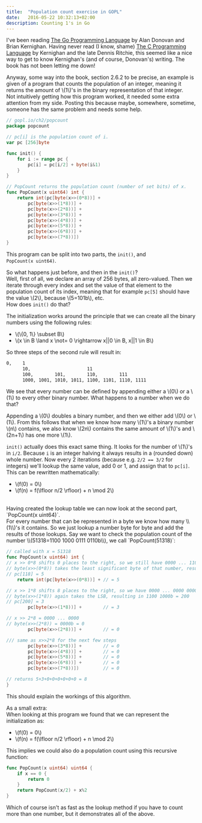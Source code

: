 ```yaml
---
title:  "Population count exercise in GOPL"
date:   2016-05-22 10:32:13+02:00
description: Counting 1's in Go
---
```


<script src='https://cdn.mathjax.org/mathjax/latest/MathJax.js?config=TeX-AMS-MML_HTMLorMML'></script>

I've been reading [The Go Programming Language][1] by Alan Donovan and Brian Kernighan. Having never read (I know, shame) [The C Programming Language][2] by Kernighan and the late Dennis Ritchie, this seemed like a nice way to get to know Kernighan's (and of course, Donovan's) writing. The book has not been letting me down!

Anyway, some way into the book, section 2.6.2 to be precise, an example is given of a program that counts the population of an integer, meaning it returns the amount of \\(1\\)'s in the binary representation of that integer. <br>
Not intuitively getting how this program worked, it needed some extra attention from my side. Posting this because maybe, somewhere, sometime, someone has the same problem and needs some help.

```go
// gopl.io/ch2/popcount
package popcount

// pc[i] is the population count of i.
var pc [256]byte

func init() {
	for i := range pc {
		pc[i] = pc[i/2] + byte(i&1)
	}
}

// PopCount returns the population count (number of set bits) of x.
func PopCount(x uint64) int {
	return int(pc[byte(x>>(0*8))] +
		pc[byte(x>>(1*8))] +
		pc[byte(x>>(2*8))] +
		pc[byte(x>>(3*8))] +
		pc[byte(x>>(4*8))] +
		pc[byte(x>>(5*8))] +
		pc[byte(x>>(6*8))] +
		pc[byte(x>>(7*8))])
}
```
This program can be split into two parts, the `init()`, and <br> `PopCount(x uint64)`.

So what happens just before, and then in the `init()`? <br>
Well, first of all, we declare an array of 256 bytes, all zero-valued.
Then we iterate through every index and set the value of that element to the population count of its index, meaning that for example `pc[5]` should have the value \\(2\\), because \\(5=101b\\), etc. <br>
How does `init()` do that?

The initialization works around the principle that we can create all the binary numbers using the following rules:

* \\(\\{0, 1\\} \subset B\\)
* \\(x \in B \land x \not= 0 \rightarrow x\|\|0 \in B, x\|\|1 \in B\\)

So three steps of the second rule will result in:

```html
0,    1
      10,                     11
      100,        101,        110,        111
      1000, 1001, 1010, 1011, 1100, 1101, 1110, 1111
```

We see that every number can be defined by appending either a \\(0\\) or a \\(1\\) to
every other binary number. What happens to a number when we do that?

Appending a \\(0\\) doubles
a binary number, and then we either add \\(0\\) or \\(1\\).
From this follows that when we know how many \\(1\\)'s a binary number \\(n\\) contains, we also know \\(2n\\) contains the same amount of \\(1\\)'s and \\(2n+1\\) has one more \\(1\\).

`init()` actually does this exact same thing. It looks for the number of \\(1\\)'s in `i/2`. Because `i` is an integer halving it always results in a (rounded down) whole number.
Now every 2 iterations (because e.g. `2/2 == 3/2` for integers) we'll lookup the same value, add 0 or 1, and assign that to `pc[i]`.
This can be rewritten mathematically:

* \\(f(0) = 0\\)
* \\(f(n) = f(\lfloor n/2 \rfloor) + n \mod 2\\)


<br>
Having created the lookup table we can now look at the second part, `PopCount(x uint64)`. <br>
For every number that can be represented in a byte we know how many \\(1\\)'s it contains. So we just lookup a number byte for byte and add the results of those lookups. Say we want to check the population count of the number \\(51318=1100 1000 0111 0110b\\), we call `PopCount(51318)`:

```go
// called with x = 51318
func PopCount(x uint64) int {
// x >> 0*8 shifts 0 places to the right, so we still have 0000 ... 1100 1000 0111 0110
// byte(x>>(0*8)) takes the least significant byte of that number, resulting in 0111 0110b = 118
// pc[118] = 5
	return int(pc[byte(x>>(0*8))] + // = 5

// x >> 1*8 shifts 8 places to the right, so we have 0000 ... 0000 0000 1100 1000
// byte(x>>(1*8)) again takes the LSB, resulting in 1100 1000b = 200
// pc[200] = 3
		pc[byte(x>>(1*8))] +        // = 3

// x >> 2*8 = 0000 ... 0000
// byte(x>>(2*8)) = 0000b = 0
		pc[byte(x>>(2*8))] +        // = 0

/// same as x>>2*8 for the next few steps
		pc[byte(x>>(3*8))] +        // = 0
		pc[byte(x>>(4*8))] +        // = 0
		pc[byte(x>>(5*8))] +        // = 0
		pc[byte(x>>(6*8))] +        // = 0
		pc[byte(x>>(7*8))])         // = 0

// returns 5+3+0+0+0+0+0+0 = 8
}
```

This should explain the workings of this algorithm.


As a small extra: <br>
When looking at this program we found that we can represent the initialization as:

* \\(f(0) = 0\\)
* \\(f(n) = f(\lfloor n/2 \rfloor) + n \mod 2\\)

This implies we could also do a population count using this recursive function:

```go
func PopCount(x uint64) uint64 {
	if x == 0 {
		return 0
	}
	return PopCount(x/2) + x%2
}
```

Which of course isn't as fast as the lookup method if you have to count more than one number, but it demonstrates all of the above.

[1]: http://www.gopl.io/
[2]: http://www.amazon.com/Programming-Language-Brian-W-Kernighan/dp/0131103628
